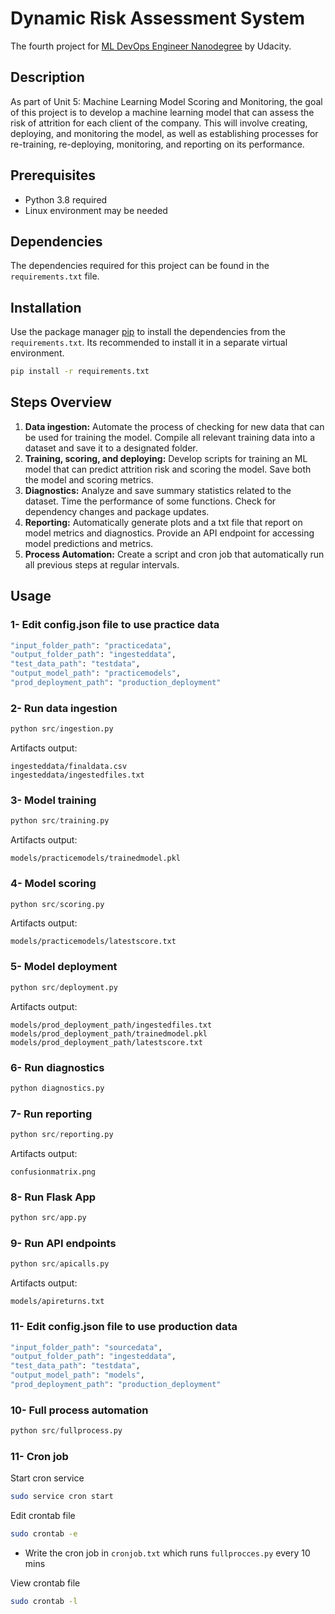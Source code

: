 # Dynamic Risk Assessment System
The fourth project for [ML DevOps Engineer Nanodegree](https://www.udacity.com/course/machine-learning-dev-ops-engineer-nanodegree--nd0821) by Udacity.

## Description
As part of Unit 5: Machine Learning Model Scoring and Monitoring, the goal of this project is to develop a machine learning model that can assess the risk of attrition for each client of the company. This will involve creating, deploying, and monitoring the model, as well as establishing processes for re-training, re-deploying, monitoring, and reporting on its performance.

## Prerequisites
- Python 3.8 required
- Linux environment may be needed

## Dependencies
The dependencies required for this project can be found in the ```requirements.txt``` file.

## Installation
Use the package manager [pip](https://pip.pypa.io/en/stable/) to install the dependencies from the ```requirements.txt```. Its recommended to install it in a separate virtual environment.

```bash
pip install -r requirements.txt
```

## Steps Overview
1. **Data ingestion:** Automate the process of checking for new data that can be used for training the model. Compile all relevant training data into a dataset and save it to a designated folder.
2. **Training, scoring, and deploying:** Develop scripts for training an ML model that can predict attrition risk and scoring the model. Save both the model and scoring metrics.
3. **Diagnostics:** Analyze and save summary statistics related to the dataset. Time the performance of some functions. Check for dependency changes and package updates.
4. **Reporting:** Automatically generate plots and a txt file that report on model metrics and diagnostics. Provide an API endpoint for accessing model predictions and metrics.
5. **Process Automation:** Create a script and cron job that automatically run all previous steps at regular intervals.


## Usage

### 1- Edit config.json file to use practice data

```bash
"input_folder_path": "practicedata",
"output_folder_path": "ingesteddata", 
"test_data_path": "testdata", 
"output_model_path": "practicemodels", 
"prod_deployment_path": "production_deployment"
```

### 2- Run data ingestion
```python
python src/ingestion.py
```
Artifacts output:
```
ingesteddata/finaldata.csv
ingesteddata/ingestedfiles.txt
```

### 3- Model training
```python
python src/training.py
```
Artifacts output:
```
models/practicemodels/trainedmodel.pkl
```

###  4- Model scoring 
```python
python src/scoring.py
```
Artifacts output: 
```
models/practicemodels/latestscore.txt
``` 

### 5- Model deployment
```python
python src/deployment.py
```
Artifacts output:
```
models/prod_deployment_path/ingestedfiles.txt
models/prod_deployment_path/trainedmodel.pkl
models/prod_deployment_path/latestscore.txt
``` 

### 6- Run diagnostics
```python
python diagnostics.py
```

### 7- Run reporting
```python
python src/reporting.py
```
Artifacts output:
```
confusionmatrix.png
```

### 8- Run Flask App
```python
python src/app.py
```


### 9- Run API endpoints
```python
python src/apicalls.py
```
Artifacts output:
```
models/apireturns.txt
```


### 11- Edit config.json file to use production data

```bash
"input_folder_path": "sourcedata",
"output_folder_path": "ingesteddata", 
"test_data_path": "testdata", 
"output_model_path": "models", 
"prod_deployment_path": "production_deployment"
```

### 10- Full process automation
```python
python src/fullprocess.py
```
### 11- Cron job

Start cron service
```bash
sudo service cron start
```

Edit crontab file
```bash
sudo crontab -e
```
   - Write the cron job in ```cronjob.txt``` which runs ```fullprocces.py``` every 10 mins
  
View crontab file
```bash
sudo crontab -l
```